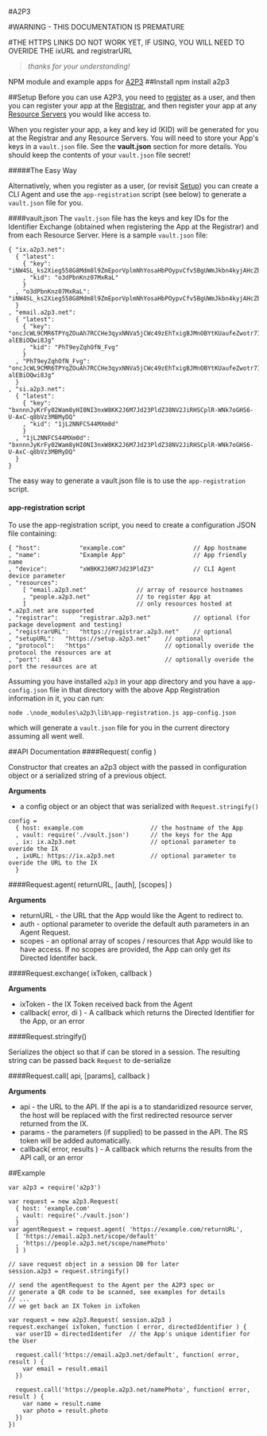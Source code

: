 #A2P3

#WARNING - THIS DOCUMENTATION IS PREMATURE

#THE HTTPS LINKS DO NOT WORK YET, IF USING, YOU WILL NEED TO OVERIDE THE ixURL and registrarURL
>*thanks for your understanding!*


NPM module and example apps for [A2P3](http://a2p3.ca)
##Install
	npm install a2p3

##Setup
Before you can use A2P3, you need to [register](http://setup.a2p3.net) as a user, and then you can register your app at the [Registrar](http://registrar.a2p3.net), and then register your app at any [Resource Servers](http://a2p3.ca/#resource_servers) you would like access to.

When you register your app, a key and key id (KID) will be generated for you at the Registrar and any Resource Servers. You will need to store your App's keys in a `vault.json` file. See the **vault.json** section for more details. You should keep the contents of your `vault.json` file secret!

#####The Easy Way

Alternatively, when you register as a user, (or revisit [Setup](http://setup.a2p3.net)) you can create a CLI Agent and use the `app-registration` script (see below) to generate a `vault.json` file for you.

####vault.json
The `vault.json` file has the keys and key IDs for the Identifier Exchange (obtained when registering the App at the Registrar) and from each Resource Server. Here is a sample `vault.json` file:

```
{ "ix.a2p3.net": 
  { "latest": 
    { "key": "iNW4SL_ks2Xieg558G8Mdm8l9ZmEporVplmNhYosaHbPOypvCfv5BgUWmJkbn4kyjAHcZbuEUacyJs18iAJ2wQ"
    , "kid": "o3dPbnKnz07MxRaL"
    }
  , "o3dPbnKnz07MxRaL": "iNW4SL_ks2Xieg558G8Mdm8l9ZmEporVplmNhYosaHbPOypvCfv5BgUWmJkbn4kyjAHcZbuEUacyJs18iAJ2wQ"
  }
, "email.a2p3.net": 
  { "latest": 
    { "key": "oncJcWL9CMR6TPYqZOuAh7RCCHe3qyxNNVa5jCWc49zEhTxigBJMnOBYtKUaufeZwotr7ImB8-alEBiOQwi8Jg"
    , "kid": "PhT9eyZqhOfN_Fvg"
    }
  , "PhT9eyZqhOfN_Fvg": "oncJcWL9CMR6TPYqZOuAh7RCCHe3qyxNNVa5jCWc49zEhTxigBJMnOBYtKUaufeZwotr7ImB8-alEBiOQwi8Jg"
  }
, "si.a2p3.net": 
  { "latest": 
    { "key": "bxnnnJyKrFy02Wam8yHI0NI3nxW8KK2J6M7Jd23PldZ38NV2JiRHSCplR-WNk7oGHS6-U-AxC-q8bVz3MBMyDQ"
    , "kid": "1jL2NNFCS44MXm0d"
    }
  , "1jL2NNFCS44MXm0d": "bxnnnJyKrFy02Wam8yHI0NI3nxW8KK2J6M7Jd23PldZ38NV2JiRHSCplR-WNk7oGHS6-U-AxC-q8bVz3MBMyDQ"
  }
}
```
The easy way to generate a vault.json file is to use the `app-registration` script.

#### app-registration script

To use the app-registration script, you need to create a configuration JSON file containing:

```
{ "host": 			"example.com" 					// App hostname
, "name":			"Example App"					// App friendly name
, "device": 		"xW8KK2J6M7Jd23PldZ3"			// CLI Agent device parameter
, "resources":						
	[ "email.a2p3.net"				// array of resource hostnames
	, "people.a2p3.net"				// to register App at
	]								// only resources hosted at *.a2p3.net are supported
, "registrar":		"registrar.a2p3.net"			// optional (for package development and testing)
, "registrarURL":	"https://registrar.a2p3.net" 	// optional
, "setupURL":	"https://setup.a2p3.net" 	// optional
, "protocol":	"https"						// optionally overide the protocol the resources are at
, "port":	443								// optionally overide the port the resources are at

```
Assuming you have installed `a2p3` in your app directory and you have a `app-config.json` file in that directory with the above App Registration information in it, you can run:

`node .\node_modules\a2p3\lib\app-registration.js app-config.json`

which will generate a `vault.json` file for you in the current directory assuming all went well.
	
##API Documentation
####Request( config )

Constructor that creates an a2p3 object with the passed in configuration object or a serialized string of a previous object.

**Arguments**
- a config object or an object that was serialized with `Request.stringify()`

 
```
config =
  { host: example.com					// the hostname of the App
  , vault: require('./vault.json')		// the keys for the App
  , ix: ix.a2p3.net						// optional parameter to overide the IX 
  , ixURL: https://ix.a2p3.net			// optional parameter to overide the URL to the IX
  }

```

####Request.agent( returnURL, [auth], [scopes] )

**Arguments**

- returnURL - the URL that the App would like the Agent to redirect to.
- auth - optional parameter to overide the default auth parameters in an Agent Request.
- scopes - an optional array of scopes / resources that App would like to have access. If no scopes are provided, the App can only get its Directed Identifer back.


####Request.exchange( ixToken, callback )

**Arguments**

- ixToken - the IX Token received back from the Agent
- callback( error, di ) - A callback which returns the Directed Identifier for the App, or an error

####Request.stringify()

Serializes the object so that if can be stored in a session. The resulting string can be passed back `Request` to de-serialize

####Request.call( api, [params], callback )

**Arguments**

- api - the URL to the API. If the api is a to standaridized resource server, the host will be replaced with the first redirected resource server returned from the IX.
- params - the parameters (if supplied) to be passed in the API. The RS token will be added automatically.
- callback( error, results ) - A callback which returns the results from the API call, or an error

##Example

```
var a2p3 = require('a2p3')

var request = new a2p3.Request(
  { host: 'example.com'
  , vault: require('./vault.json')
  }
var agentRequest = request.agent( 'https://example.com/returnURL', 
  [ 'https://email.a2p3.net/scope/default'
  , 'https://people.a2p3.net/scope/namePhoto'
  ] )

// save request object in a session DB for later
session.a2p3 = request.stringify()

// send the agentRequest to the Agent per the A2P3 spec or 
// generate a QR code to be scanned, see examples for details
// ...
// we get back an IX Token in ixToken

var request = new a2p3.Request( session.a2p3 )
request.exchange( ixToken, function ( error, directedIdentifier ) {
  var userID = directedIdentifer  // the App's unique identifier for the User

  request.call('https://email.a2p3.net/default', function( error, result ) {
    var email = result.email
  })

  request.call('https://people.a2p3.net/namePhoto', function( error, result ) {
    var name = result.name
    var photo = result.photo
  })
})

```
